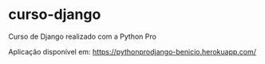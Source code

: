 # curso-django
Curso de Django realizado com a Python Pro

Aplicação disponível em: https://pythonprodjango-benicio.herokuapp.com/ 
